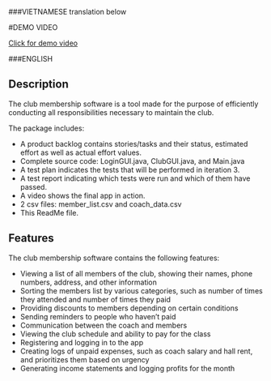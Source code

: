 ###VIETNAMESE translation below

#DEMO VIDEO 

<a href = "https://drive.google.com/drive/folders/1nIHVzezOzOM2ZuvnHWou7NtjhrcpCZzi?usp=drive_link">
Click for demo video</a>



###ENGLISH

## Description
The club membership software is a tool made for the purpose of efficiently conducting all responsibilities necessary to maintain the club.

The package includes:
* A product backlog contains stories/tasks and their status, estimated effort as well as actual effort values.
* Complete source code: LoginGUI.java, ClubGUI.java, and Main.java
* A test plan indicates the tests that will be performed in iteration 3.
* A test report indicating which tests were run and which of them have passed.
* A video shows the final app in action.
* 2 csv files: member_list.csv and coach_data.csv
* This ReadMe file.

## Features
The club membership software contains the following features:
* Viewing a list of all members of the club, showing their names, phone numbers, address, and other information
* Sorting the members list by various categories, such as number of times they attended and number of times they paid
* Providing discounts to members depending on certain conditions
* Sending reminders to people who haven’t paid
* Communication between the coach and members
* Viewing the club schedule and ability to pay for the class
* Registering and logging in to the app
* Creating logs of unpaid expenses, such as coach salary and hall rent, and prioritizes them based on urgency
* Generating income statements and logging profits for the month
